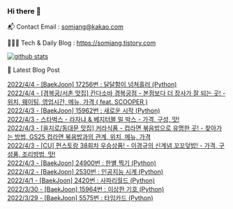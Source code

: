 ### Hi there 👋

📬  Contact Email : somjang@kakao.com

👨🏻‍💻  Tech & Daily Blog : https://somjang.tistory.com

[![github stats](https://github-readme-stats.vercel.app/api?username=SOMJANG&show_icons=true&hide_border=False)](https://somjang.tistory.com)

🤩 Latest Blog Post

[2022/4/4 - [BaekJoon] 17256번 : 달달함이 넘쳐흘러 (Python)](https://somjang.tistory.com/entry/BaekJoon-17256%EB%B2%88-%EB%8B%AC%EB%8B%AC%ED%95%A8%EC%9D%B4-%EB%84%98%EC%B3%90%ED%9D%98%EB%9F%AC-Python) <br>
[2022/4/4 - [경복궁/서촌 맛집] 칸다소바 경복궁점 - 본점보다 더 장사가 잘 되는 곳! - 위치, 웨이팅, 영업시간, 메뉴, 가격 ( feat. SCOOPER )](https://somjang.tistory.com/entry/%EA%B2%BD%EB%B3%B5%EA%B6%81%EC%84%9C%EC%B4%8C-%EB%A7%9B%EC%A7%91-%EC%B9%B8%EB%8B%A4%EC%86%8C%EB%B0%94-%EA%B2%BD%EB%B3%B5%EA%B6%81%EC%A0%90-%EB%B3%B8%EC%A0%90%EB%B3%B4%EB%8B%A4-%EB%8D%94-%EC%9E%A5%EC%82%AC%EA%B0%80-%EC%9E%98-%EB%90%98%EB%8A%94-%EA%B3%B3-%EC%9C%84%EC%B9%98-%EC%9B%A8%EC%9D%B4%ED%8C%85-%EC%98%81%EC%97%85%EC%8B%9C%EA%B0%84-%EB%A9%94%EB%89%B4-%EA%B0%80%EA%B2%A9-feat-SCOOPER) <br>
[2022/4/3 - [BaekJoon] 15962번 : 새로운 시작 (Python)](https://somjang.tistory.com/entry/BaekJoon-15962%EB%B2%88-%EC%83%88%EB%A1%9C%EC%9A%B4-%EC%8B%9C%EC%9E%91-Python) <br>
[2022/4/3 - 스타벅스 - 라자냐 & 베지터블 밀 박스 - 가격, 구성, 맛!](https://somjang.tistory.com/entry/%EC%8A%A4%ED%83%80%EB%B2%85%EC%8A%A4-%EB%9D%BC%EC%9E%90%EB%83%90-%EB%B2%A0%EC%A7%80%ED%84%B0%EB%B8%94-%EB%B0%80-%EB%B0%95%EC%8A%A4-%EA%B0%80%EA%B2%A9-%EA%B5%AC%EC%84%B1-%EB%A7%9B) <br>
[2022/4/3 - [을지로/동대문 맛집] 커라식품 - 컵라면 볶음밥으로 유명한 곳! - 찾아가는 방법, GS25 컵라면 볶음밥과의 관계, 위치, 메뉴, 가격](https://somjang.tistory.com/entry/%EC%9D%84%EC%A7%80%EB%A1%9C%EB%8F%99%EB%8C%80%EB%AC%B8-%EB%A7%9B%EC%A7%91-%EC%BB%A4%EB%9D%BC%EC%8B%9D%ED%92%88-%EC%BB%B5%EB%9D%BC%EB%A9%B4-%EB%B3%B6%EC%9D%8C%EB%B0%A5%EC%9C%BC%EB%A1%9C-%EC%9C%A0%EB%AA%85%ED%95%9C-%EA%B3%B3-%EC%B0%BE%EC%95%84%EA%B0%80%EB%8A%94-%EB%B0%A9%EB%B2%95-GS25-%EC%BB%B5%EB%9D%BC%EB%A9%B4-%EB%B3%B6%EC%9D%8C%EB%B0%A5%EA%B3%BC%EC%9D%98-%EA%B4%80%EA%B3%84-%EC%9C%84%EC%B9%98-%EB%A9%94%EB%89%B4-%EA%B0%80%EA%B2%A9) <br>
[2022/4/3 - [CU] 편스토랑 38회차 우승상품! - 이경규의 신계념 꼬꼬덮밥! - 가격, 구성품, 조리방법, 맛!](https://somjang.tistory.com/entry/CU-%ED%8E%B8%EC%8A%A4%ED%86%A0%EB%9E%91-38%ED%9A%8C%EC%B0%A8-%EC%9A%B0%EC%8A%B9%EC%83%81%ED%92%88-%EC%9D%B4%EA%B2%BD%EA%B7%9C%EC%9D%98-%EC%8B%A0%EA%B3%84%EB%85%90-%EA%BC%AC%EA%BC%AC%EB%8D%AE%EB%B0%A5-%EA%B0%80%EA%B2%A9-%EA%B5%AC%EC%84%B1%ED%92%88-%EC%A1%B0%EB%A6%AC%EB%B0%A9%EB%B2%95-%EB%A7%9B) <br>
[2022/4/3 - [BaekJoon] 24900번 : 한별 찍기 (Python)](https://somjang.tistory.com/entry/BaekJoon-24900%EB%B2%88-%ED%95%9C%EB%B3%84-%EC%B0%8D%EA%B8%B0-Python) <br>
[2022/4/2 - [BaekJoon] 2530번 : 인공지능 시계 (Python)](https://somjang.tistory.com/entry/BaekJoon-2530%EB%B2%88-%EC%9D%B8%EA%B3%B5%EC%A7%80%EB%8A%A5-%EC%8B%9C%EA%B3%84-Python) <br>
[2022/4/1 - [BaekJoon] 2420번 : 사파리월드 (Python)](https://somjang.tistory.com/entry/BaekJoon-2420%EB%B2%88-%EC%82%AC%ED%8C%8C%EB%A6%AC%EC%9B%94%EB%93%9C-Python) <br>
[2022/3/30 - [BaekJoon] 15964번 : 이상한 기호 (Python)](https://somjang.tistory.com/entry/BaekJoon-15964%EB%B2%88-%EC%9D%B4%EC%83%81%ED%95%9C-%EA%B8%B0%ED%98%B8-Python) <br>
[2022/3/29 - [BaekJoon] 5575번 : 타임카드 (Python)](https://somjang.tistory.com/entry/BaekJoon-5575%EB%B2%88-%ED%83%80%EC%9E%84%EC%B9%B4%EB%93%9C-Python) <br>
